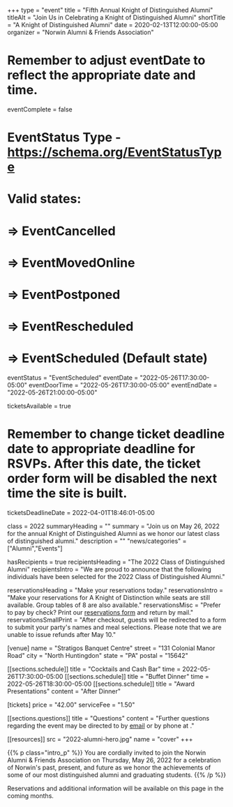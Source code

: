 +++
type          = "event"
title         = "Fifth Annual Knight of Distinguished Alumni"
titleAlt      = "Join Us in Celebrating a Knight of Distinguished Alumni"
shortTitle    = "A Knight of Distinguished Alumni"
date          = 2020-02-13T12:00:00-05:00
organizer     = "Norwin Alumni & Friends Association"
# Remember to adjust eventDate to reflect the appropriate date and time.
eventComplete = false
# EventStatus Type - https://schema.org/EventStatusType
# Valid states:
# => EventCancelled
# => EventMovedOnline
# => EventPostponed
# => EventRescheduled
# => EventScheduled (Default state)
eventStatus = "EventScheduled"
eventDate     = "2022-05-26T17:30:00-05:00"
eventDoorTime = "2022-05-26T17:30:00-05:00"
eventEndDate  = "2022-05-26T21:00:00-05:00"

ticketsAvailable = true
# Remember to change ticket deadline date to appropriate deadline for RSVPs. After this date, the ticket order form will be disabled the next time the site is built.
ticketsDeadlineDate = 2022-04-01T18:46:01-05:00

class = 2022
summaryHeading = ""
summary = "Join us on May 26, 2022 for the annual Knight of Distinguished Alumni as we honor our latest class of distinguished alumni."
description   = ""
"news/categories" = ["Alumni","Events"]

hasRecipients     = true
recipientsHeading = "The 2022 Class of Distinguished Alumni"
recipientsIntro   = "We are proud to announce that the following individuals have been selected for the 2022 Class of Distinguished Alumni."

reservationsHeading = "Make your reservations today."
reservationsIntro = "Make your reservations for A Knight of Distinction while seats are still available. Group tables of 8 are also available."
reservationsMisc = "Prefer to pay by check? Print our <a href='docs/knight-of-distinguished-alumni-reservation-form.pdf' class='link--pdf' target='_blank'>reservations form</a> and return by mail."
reservationsSmallPrint = "After checkout, guests will be redirected to a form to submit your party's names and meal selections. Please note that we are unable to issue refunds after May 10."

[venue]
  name   = "Stratigos Banquet Centre"
  street = "131 Colonial Manor Road"
  city   = "North Huntingdon"
  state  = "PA"
  postal = "15642"

[[sections.schedule]]
  title = "Cocktails and Cash Bar"
  time  = 2022-05-26T17:30:00-05:00
[[sections.schedule]]
  title = "Buffet Dinner"
  time  = 2022-05-26T18:30:00-05:00
[[sections.schedule]]
  title   = "Award Presentations"
  content = "After Dinner"

[tickets]
  price        = "42.00"
  serviceFee   = "1.50"

[[sections.questions]]
  title   = "Questions"
  content = "Further questions regarding the event may be directed to <FIRST> <LAST> by [email](mailto:alumni@nsdcf.org) or by phone at <PHONE>."

[[resources]]
  src  = "2022-alumni-hero.jpg"
  name = "cover"
+++

{{% p class="intro_p" %}}
You are cordially invited to join the Norwin Alumni & Friends Association on Thursday, May 26, 2022 for a celebration of Norwin's past, present, and future as we honor the achievements of some of our most distinguished alumni and graduating students.
{{% /p %}}

Reservations and additional information will be available on this page in the coming months.
